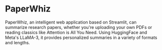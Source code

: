 # PaperWhiz
PaperWhiz, an intelligent web application based on Streamlit, can summarize research papers, whether you're uploading your own PDFs or reading classics like Attention is All You Need. Using HuggingFace and Meta's LLaMA-3, it provides personalized summaries in a variety of formats and lengths.
